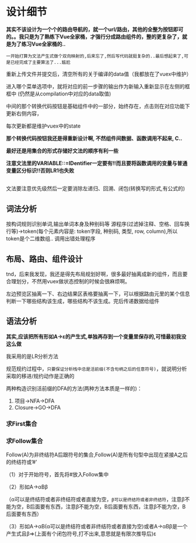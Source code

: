 <!-- by:wjw -->
# 设计细节

**其实不该设计为一个个的路由导航的，就一个url/路由，其他的全整为按钮即可的。。我只是为了熟练下Vue全家桶，才强行分成路由组件的，整的更复杂了，就是为了练习Vue全家桶的..**

`一开始打算为文法产生式做个双向映射的,后来忘了,然后写代码就挺复杂的..最后想起来了,可是已经完成了主要算法了...尴尬`

重新上传文件并提交后，清空所有的关于编译的data值（我都放在了vuex中维护）

进入哪个菜单选项中，就将对应的前一步骤的输出作为新输入重新显示在左侧的框框中
(仍然是从compilation中对应的data取值)

中间的那个转换代码按钮是基础组件中的一部分，始终存在，点击则在对应功能下更新右侧内容，

每次更新都是维护vuex中的state

**那个转换代码按钮我还是得重新设计啊, 不然组件间数据、函数调用不起来, C..**

**最好还是用集合的形式存储好文法的顺序有利一些**

**注意文法里的VARIABLE::=IDentifier一定要有!!而且要将函数调用的变量与普通变量区分标识!!否则LR1也失败**

##
文法要注意优先级然后一定要消除左递归、回溯、闭包(转换写的形式,有公式的)

## 词法分析

按构词规则识别单词,输出单词本身及种别码等
源程序(过滤掉注释、空格、回车换行等)->token(每个元素内容是:  token字段, 种别码, 类型, row, column),所以token是个二维数组..
调用出错处理程序


## 布局、路由、组件设计

tnd，后来我发现，我还是得先布局规划好啊，很多最好抽离成新的组件，而且要合理划分，不然用vuex做状态控制的时候会很麻烦啊。

左边预览区抽离一下、右边结果区表格要抽离一下，可以根据路由元里的某个信息判断一下哪些结构该生成，哪些结构不该生成。完后传递数据给组件


## 语法分析

**其实,应该把所有形如A->ε的产生式,单独再存到一个变量里保存的,可惜最初我没这么做**

我采用的是LR分析方法

规范规约过程中，`只要保证分析栈中总是活前缀(不含句柄之后的任意符号)`，就说明分析采取的移进/规约动作是正确的

两种构造识别活前缀的DFA的方法(两种方法本质是一样的)：
1. 项目->NFA->DFA
2. Closure->GO->DFA

### 求First集合

### 求Follow集合

Follow(A)为非终结符A后跟符号的集合,Follow(A)是所有句型中出现在紧接A之后的终结符或’#’

（1）对于开始符号，首先将#放入Follow集中

（2）形如A->αBβ

（α可以是终结符或者非终结符或者直接为空，`β可以是终结符或者非终结符`，注意β不能为空，B后面要有东西，注意β不能为空，B后面要有东西，注意β不能为空，B后面要有东西）

（3）形如A->αB(α可以是终结符或者非终结符或者直接为空)或者A->αBβ是一个产生式且β=>(上面有个闭包符号,打不出来,意思就是有限次推导后)ε